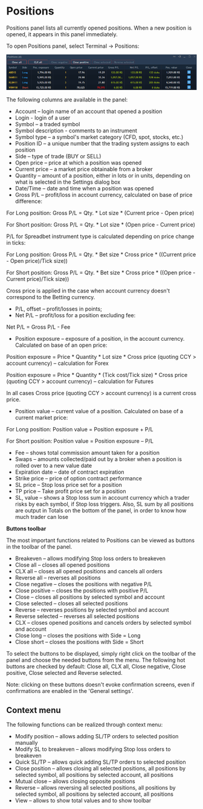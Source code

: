 # Positions

Positions panel lists all currently opened positions. When a new position is opened, it appears in this panel immediately.

To open Positions panel, select Terminal -&gt; Positions:

![](../../.gitbook/assets/9-7.png)

The following columns are available in the panel:

* Account – login name of an account that opened a position
* Login - login of a user
* Symbol – a traded symbol
* Symbol description - comments to an instrument
* Symbol type – a symbol's market category \(CFD, spot, stocks, etc.\)
* Position ID – a unique number that the trading system assigns to each position
* Side – type of trade \(BUY or SELL\)
* Open price – price at which a position was opened
* Current price – a market price obtainable from a broker
* Quantity – amount of a position, either in lots or in units, depending on what is selected in the Settings dialog box
* Date/Time – date and time when a position was opened
* Gross P/L – profit/loss in account currency, calculated on base of price difference:

For Long position: Gross P/L = Qty. \* Lot size \* \(Current price - Open price\)

For Short position: Gross P/L = Qty. \* Lot size \* \(Open price - Current price\)

P/L for Spreadbet instrument type is calculated depending on price change in ticks:

For Long position: Gross P/L = Qty. \* Bet size \* Cross price \* \(\(Current price - Open price\)/Tick size\)\)

For Short position: Gross P/L = Qty. \* Bet size \* Cross price \* \(\(Open price - Current price\)/Tick size\)\)

Cross price is applied in the case when account currency doesn't correspond to the Betting currency.

* P/L, offset – profit/losses in points;
* Net P/L – profit/loss for a position excluding fee:

Net P/L = Gross P/L - Fee

* Position exposure – exposure of a position, in the account currency. Calculated on base of an open price:

Position exposure = Price \* Quantity \* Lot size \* Cross price \(quoting CCY &gt; account currency\) – calculation for Forex

Position exposure = Price \* Quantity \* \(Tick cost/Tick size\) \* Cross price \(quoting CCY &gt; account currency\) – calculation for Futures

In all cases Cross price \(quoting CCY &gt; account currency\) is a current cross price.

* Position value – current value of a position. Calculated on base of a current market price:

For Long position: Position value = Position exposure + P/L

For Short position: Position value = Position exposure – P/L

* Fee – shows total commission amount taken for a position
* Swaps – amounts collected/paid out by a broker when a position is rolled over to a new value date
* Expiration date – date of contract expiration
* Strike price – price of option contract performance
* SL price – Stop loss price set for a position
* TP price – Take profit price set for a position
* SL, value – shows a Stop loss sum in account currency which a trader risks by each symbol, if Stop loss triggers. Also, SL sum by all positions are output in Totals on the bottom of the panel, in order to know how much trader can lose

**Buttons toolbar**

The most important functions related to Positions can be viewed as buttons in the toolbar of the panel.

* Breakeven – allows modifying Stop loss orders to breakeven
* Close all – closes all opened positions
* CLX all – closes all opened positions and cancels all orders
* Reverse all – reverses all positions
* Close negative – closes the positions with negative P/L
* Close positive – closes the positions with positive P/L
* Close – closes all positions by selected symbol and account
* Close selected – closes all selected positions
* Reverse – reverses positions by selected symbol and account
* Reverse selected – reverses all selected positions
* CLX – closes opened positions and cancels orders by selected symbol and account
* Close long – closes the positions with Side = Long
* Close short – closes the positions with Side = Short

To select the buttons to be displayed, simply right click on the toolbar of the panel and choose the needed buttons from the menu. The following hot buttons are checked by default: Close all, CLX all, Close negative, Close positive, Close selected and Reverse selected.

Note: clicking on these buttons doesn't evoke confirmation screens, even if confirmations are enabled in the 'General settings'.

## **Context menu**

The following functions can be realized through context menu:

* Modify position – allows adding SL/TP orders to selected position manually
* Modify SL to breakeven – allows modifying Stop loss orders to breakeven
* Quick SL/TP – allows quick adding SL/TP orders to selected position
* Close position – allows closing all selected positions, all positions by selected symbol, all positions by selected account, all positions
* Mutual close – allows closing opposite positions
* Reverse – allows reversing all selected positions, all positions by selected symbol, all positions by selected account, all positions
* View – allows to show total values and to show toolbar

